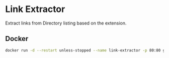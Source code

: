 # Link Extractor
 
Extract links from Directory listing based on the extension.

## Docker

```bash
docker run -d --restart unless-stopped --name link-extractor -p 80:80 ghcr.io/jadia/link-extractor:latest
```
